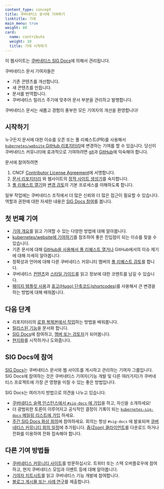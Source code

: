 ```yaml
---
content_type: concept
title: 쿠버네티스 문서에 기여하기
linktitle: 기여
main_menu: true
weight: 80
card:
  name: contribute
  weight: 10
  title: 기여 시작하기
---
```


<!-- overview -->

이 웹사이트는 [쿠버네티스 SIG Docs](/docs/contribute/#get-involved-with-sig-docs)에 의해서 관리됩니다.

쿠버네티스 문서 기여자들은

- 기존 콘텐츠를 개선합니다.
- 새 콘텐츠를 만듭니다.
- 문서를 번역합니다.
- 쿠버네티스 릴리스 주기에 맞추어 문서 부분을 관리하고 발행합니다.

쿠버네티스 문서는 새롭고 경험이 풍부한 모든 기여자의 개선을 환영합니다!



<!-- body -->

## 시작하기

누구든지 문서에 대한 이슈를 오픈 또는 풀 리퀘스트(PR)를 사용해서 [`kubernetes/website` GitHub 리포지터리](https://github.com/kubernetes/website)에 변경하는 기여를 할 수 있습니다. 당신이 쿠버네티스 커뮤니티에 효과적으로 기여하려면 [git](https://git-scm.com/)과 [GitHub](https://lab.github.com/)에 익숙해야 합니다.

문서에 참여하려면

1. CNCF [Contributor License Agreement](https://github.com/kubernetes/community/blob/master/CLA.md)에 서명합니다.
2. [문서 리포지터리](https://github.com/kubernetes/website) 와 웹사이트의 [정적 사이트 생성기](https://gohugo.io)를 숙지합니다.
3. [풀 리퀘스트 열기](/docs/contribute/new-content/new-content/)와 [변경 검토](/docs/contribute/review/reviewing-prs/)의 기본 프로세스를 이해하도록 합니다.

일부 작업에는 쿠버네티스 조직에서 더 많은 신뢰와 더 많은 접근이 필요할 수 있습니다.
역할과 권한에 대한 자세한 내용은
[SIG Docs 참여](/ko/docs/contribute/participating/)를 봅니다.

## 첫 번째 기여

- [기여 개요](/docs/contribute/new-content/overview/)를 읽고 기여할 수 있는 다양한 방법에 대해 알아봅니다.
- [kubernetes/website에 기여하기](https://github.com/kubernetes/website/contribute)를 참조하여 좋은 진입점이 되는 이슈를 찾을 수 있습니다.
- 기존 문서에 대해 [GitHub을 사용해서 풀 리퀘스트 열거나](/docs/contribute/new-content/new-content/#changes-using-github) GitHub에서의 이슈 제기에 대해 자세히 알아봅니다.
- 정확성과 언어에 대해 다른 쿠버네티스 커뮤니티 맴버의 [풀 리퀘스트 검토](/docs/contribute/review/reviewing-prs/)를 합니다.
- 쿠버네티스 [컨텐츠](/docs/contribute/style/content-guide/)와 [스타일 가이드](/docs/contribute/style/style-guide/)를 읽고 정보에 대한 코멘트를 남길 수 있습니다.
- [페이지 템플릿 사용](/docs/contribute/style/page-templates/)과 [휴고(Hugo) 단축코드(shortcodes)](/docs/contribute/style/hugo-shortcodes/)를 사용해서 큰 변경을 하는 방법에 대해 배워봅니다.

## 다음 단계

- 리포지터리의 [로컬 복제본에서 작업](/docs/contribute/new-content/new-content/#fork-the-repo)하는 방법을 배워봅니다.
- [릴리스된 기능](/docs/contribute/new-content/new-features/)을 문서화 합니다.
- [SIG Docs](/ko/docs/contribute/participating/)에 참여하고, [멤버 또는 검토자](/ko/docs/contribute/participating/#역할과-책임)가 되어봅니다.
- [현지화](/ko/docs/contribute/localization_ko/)를 시작하거나 도와줍니다.

## SIG Docs에 참여

[SIG Docs](/ko/docs/contribute/participating/)는 쿠버네티스 문서와 웹 사이트를 게시하고 관리하는 기여자 그룹입니다. SIG Docs에 참여하는 것은 쿠버네티스 기여자(기능 개발 및 다른 여러가지)가 쿠버네티스 프로젝트에 가장 큰 영향을 미칠 수 있는 좋은 방법입니다.

SIG Docs는 여러가지 방법으로 의견을 나누고 있습니다.

- [쿠버네티스 슬랙 인스턴스에서 `#sig-docs` 에 가입](http://slack.k8s.io/)을 하고,
  자신을 소개하세요!
- 더 광범위한 토론이 이루어지고 공식적인 결정이 기록이 되는
  [`kubernetes-sig-docs` 메일링 리스트에 가입](https://groups.google.com/forum/#!forum/kubernetes-sig-docs) 하세요.
- [주간 SIG Docs 화상 회의](https://github.com/kubernetes/community/tree/master/sig-docs)에 참여하세요. 회의는 항상 `#sig-docs` 에 발표되며 [쿠버네티스 커뮤니티 회의 일정](https://calendar.google.com/calendar/embed?src=cgnt364vd8s86hr2phapfjc6uk%40group.calendar.google.com&ctz=America/Los_Angeles)에 추가됩니다. [줌(Zoon) 클라이언트](https://zoom.us/download)를 다운로드 하거나 전화를 이용하여 전화 접속해야 합니다.

## 다른 기여 방법들

- [쿠버네티스 커뮤니티 사이트](/community/)를 방문하십시오. 트위터 또는 스택 오버플로우에 참여하고, 현지 쿠버네티스 모임과 이벤트 등에 대해 알아봅니다.
- [기여자 치트시트](https://github.com/kubernetes/community/tree/master/contributors/guide/contributor-cheatsheet)를 읽고 쿠버네티스 기능 개발에 참여합니다.
- [블로그 게시물 또는 사례 연구](/docs/contribute/new-content/blogs-case-studies/)를 제출합니다.


